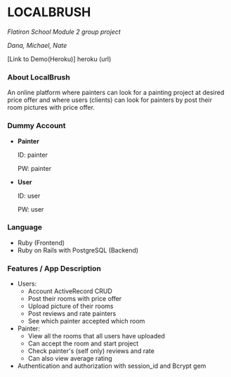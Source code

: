 # LOCALBRUSH

_Flatiron School Module 2 group project_

_Dana, Michael, Nate_

[Link to Demo(Heroku)] heroku (url)

### About LocalBrush

An online platform where painters can look for a painting project at desired price offer and where users (clients) can look for painters by post their room pictures with price offer.

### Dummy Account

- **Painter**

  ID: painter

  PW: painter

- **User**

  ID: user

  PW: user

### Language

- Ruby (Frontend)
- Ruby on Rails with PostgreSQL (Backend)

### Features / App Description

- Users:
  - Account ActiveRecord CRUD
  - Post their rooms with price offer
  - Upload picture of their rooms
  - Post reviews and rate painters
  - See which painter accepted which room
- Painter:
  - View all the rooms that all users have uploaded
  - Can accept the room and start project
  - Check painter's (self only) reviews and rate
  - Can also view average rating
- Authentication and authorization with session_id and Bcrypt gem
